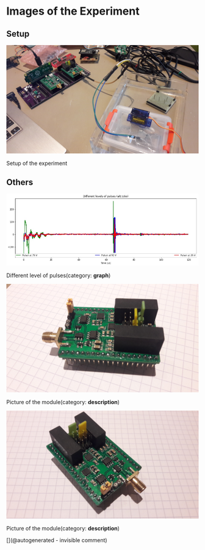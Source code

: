 # Images of the Experiment

## Setup

![](/alt.tbo/test/images/20170930_171734.jpg)

Setup of the experiment

## Others

![](/alt.tbo/test/pulser.jpg)

Different level of pulses(category: __graph__)

![](/alt.tbo/test/images/20170930_175000.jpg)

Picture of the module(category: __description__)

![](/alt.tbo/test/images/20170930_175010.jpg)

Picture of the module(category: __description__)



[](@autogenerated - invisible comment)